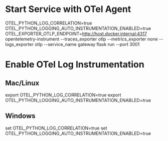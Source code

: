 # Start Service with OTel Agent
OTEL_PYTHON_LOG_CORRELATION=true OTEL_PYTHON_LOGGING_AUTO_INSTRUMENTATION_ENABLED=true OTEL_EXPORTER_OTLP_ENDPOINT=http://host.docker.internal:4317 opentelemetry-instrument --traces_exporter otlp --metrics_exporter none --logs_exporter otlp --service_name gateway flask run --port 3001

# Enable OTel Log Instrumentation

## Mac/Linux
export OTEL_PYTHON_LOG_CORRELATION=true
export OTEL_PYTHON_LOGGING_AUTO_INSTRUMENTATION_ENABLED=true

## Windows
set OTEL_PYTHON_LOG_CORRELATION=true
set OTEL_PYTHON_LOGGING_AUTO_INSTRUMENTATION_ENABLED=true